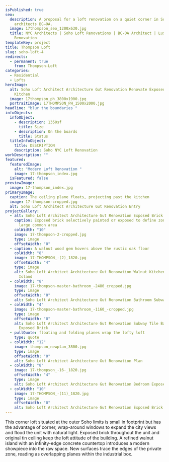 ```yaml
---
isPublished: true
seo:
  description: A proposal for a loft renovation on a quiet corner in Soho NYC by
    architects BC—OA.
  image: 17thompson_seo_1200x630.jpg
  title: NYC Architects | Soho Loft Renovations | BC-OA Architect | Luxury Loft
    Renovation
templateKey: project
title: Thompson Loft
slug: soho-loft-4
redirects:
  - permanent: true
    from: Thompson-Loft
categories:
  - Residential
  - Lofts
heroImage:
  alt: Soho Loft Architect Architecture Gut Renovation Renovate Exposed Brick
    Kitchen
  image: 17thompson_ph_3800x1900.jpg
  portraitImage: 17THOMPSON_PH_1500x2000.jpg
headline: "blur the boundaries "
infoObjects:
  infoObject:
    - description: 1350sf
      title: Size
    - description: On the boards
      title: Status
  titleInfoObject:
    title: DESCRIPTION
    description: Soho NYC Loft Renovation
workDescription: ""
featured:
  featuredImage:
    alt: "Modern Loft Renovation "
    image: 17-thompson_index.jpg
  isFeatured: false
previewImage:
  image: 17-thompson_index.jpg
primaryImage:
  caption: The ceiling plane floats, projecting past the kitchen
  image: 17-thompson-cropped.jpg
  alt: Soho Loft Architect Architecture Gut Renovation Entry
projectGallery:
  - alt: Soho Loft Architect Architecture Gut Renovation Exposed Brick Living Room
    caption: Exposed brick selectively painted or exposed to define zones within the
      large common area
    colWidth: "10"
    image: 17-thompson-2-cropped.jpg
    type: image
    offsetWidth: "0"
  - caption: A walnut wood gem hovers above the rustic oak floor
    colWidth: "8"
    image: 17-THOMPSON_-(2)_1820.jpg
    offsetWidth: "4"
    type: image
    alt: Soho Loft Architect Architecture Gut Renovation Walnut Kitchen Renovation
      Island
  - colWidth: "8"
    image: 17-thompson-master-bathroom_-2480_cropped.jpg
    type: image
    offsetWidth: "0"
    alt: Soho Loft Architect Architecture Gut Renovation Bathroom Subway Tile
  - colWidth: "4"
    image: 17-thompson-master-bathroom_-1160_-cropped.jpg
    type: image
    offsetWidth: "0"
    alt: Soho Loft Architect Architecture Gut Renovation Subway Tile Bathroom
      Exposed Brick
  - pullQuote: floating and folding planes wrap the lofty loft
    type: quote
  - colWidth: "12"
    image: thompson_newplan_3800.jpg
    type: image
    offsetWidth: "0"
    alt: Soho Loft Architect Architecture Gut Renovation Plan
  - colWidth: "8"
    image: 17-thompson_-16-_1820.jpg
    offsetWidth: "4"
    type: image
    alt: Soho Loft Architect Architecture Gut Renovation Bedroom Exposed Brick
  - colWidth: "10"
    image: 17-THOMPSON_-(11)_1820.jpg
    type: image
    offsetWidth: "0"
    alt: Soho Loft Architect Architecture Gut Renovation Exposed Brick
---
```


This corner loft situated at the outer Soho limits is small in footprint but has the advantage of corner, wrap-around windows to expand the city views and flood the unit with natural light. Exposed brick throughout the unit and original tin ceiling keep the loft attitude of the building. A refined walnut island with an infinity-edge concrete countertop introduces a modern showpiece into the raw space. New surfaces trace the edges of the private zone, reading as overlapping planes within the industrial box.
